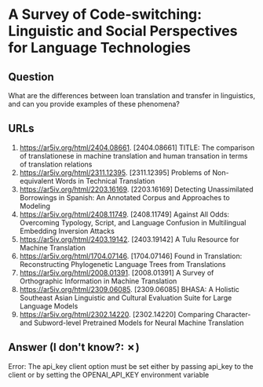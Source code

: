 # A Survey of Code-switching: Linguistic and Social Perspectives for Language Technologies

## Question

What are the differences between loan translation and transfer in linguistics, and can you provide examples of these phenomena?

## URLs

1. https://ar5iv.org/html/2404.08661. [2404.08661] TITLE: The comparison of translationese in machine translation and human transation in terms of translation relations
2. https://ar5iv.org/html/2311.12395. [2311.12395] Problems of Non-equivalent Words in Technical Translation
3. https://ar5iv.org/html/2203.16169. [2203.16169] Detecting Unassimilated Borrowings in Spanish: An Annotated Corpus and Approaches to Modeling
4. https://ar5iv.org/html/2408.11749. [2408.11749] Against All Odds: Overcoming Typology, Script, and Language Confusion in Multilingual Embedding Inversion Attacks
5. https://ar5iv.org/html/2403.19142. [2403.19142] A Tulu Resource for Machine Translation
6. https://ar5iv.org/html/1704.07146. [1704.07146] Found in Translation: Reconstructing Phylogenetic Language Trees from Translations
7. https://ar5iv.org/html/2008.01391. [2008.01391] A Survey of Orthographic Information in Machine Translation
8. https://ar5iv.org/html/2309.06085. [2309.06085] BHASA: A Holistic Southeast Asian Linguistic and Cultural Evaluation Suite for Large Language Models
9. https://ar5iv.org/html/2302.14220. [2302.14220] Comparing Character- and Subword-level Pretrained Models for Neural Machine Translation

## Answer (I don't know?: ✗)

Error: The api_key client option must be set either by passing api_key to the client or by setting the OPENAI_API_KEY environment variable
